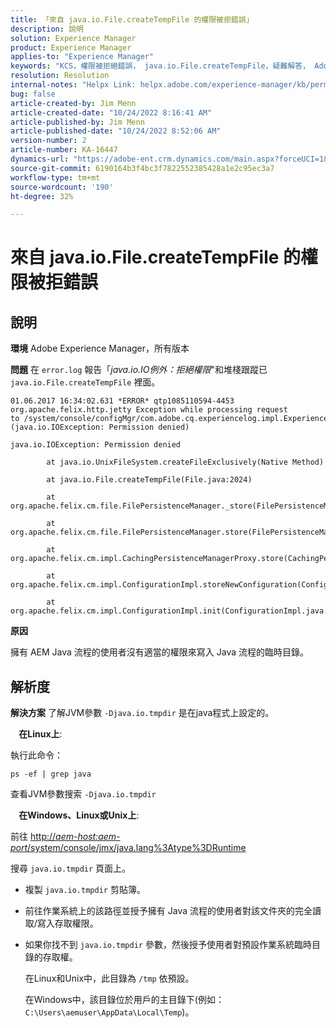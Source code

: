 ```yaml
---
title: 「來自 java.io.File.createTempFile 的權限被拒錯誤」
description: 說明
solution: Experience Manager
product: Experience Manager
applies-to: "Experience Manager"
keywords: "KCS，權限被拒絕錯誤， java.io.File.createTempFile，疑難解答， Adobe Experience Manager"
resolution: Resolution
internal-notes: "Helpx Link: helpx.adobe.com/experience-manager/kb/permission_denied_error_from_java_io_file.html"
bug: false
article-created-by: Jim Menn
article-created-date: "10/24/2022 8:16:41 AM"
article-published-by: Jim Menn
article-published-date: "10/24/2022 8:52:06 AM"
version-number: 2
article-number: KA-16447
dynamics-url: "https://adobe-ent.crm.dynamics.com/main.aspx?forceUCI=1&pagetype=entityrecord&etn=knowledgearticle&id=6bab172c-7453-ed11-bba2-6045bd0065f9"
source-git-commit: 6190164b3f4bc3f7822552385428a1e2c95ec3a7
workflow-type: tm+mt
source-wordcount: '190'
ht-degree: 32%

---
```


# 來自 java.io.File.createTempFile 的權限被拒錯誤

## 說明


<b>環境</b>
Adobe Experience Manager，所有版本

<b>問題</b>
在 `error.log` 報告「*java.io.IO例外：拒絕權限*&quot;和堆棧跟蹤已 `java.io.File.createTempFile` 裡面。


```
01.06.2017 16:34:02.631 *ERROR* qtp1085110594-4453 org.apache.felix.http.jetty Exception while processing request to /system/console/configMgr/com.adobe.cq.experiencelog.impl.ExperienceLogConfigServlet (java.io.IOException: Permission denied)

java.io.IOException: Permission denied

        at java.io.UnixFileSystem.createFileExclusively(Native Method)

        at java.io.File.createTempFile(File.java:2024)

        at org.apache.felix.cm.file.FilePersistenceManager._store(FilePersistenceManager.java:699)

        at org.apache.felix.cm.file.FilePersistenceManager.store(FilePersistenceManager.java:660)

        at org.apache.felix.cm.impl.CachingPersistenceManagerProxy.store(CachingPersistenceManagerProxy.java:242)

        at org.apache.felix.cm.impl.ConfigurationImpl.storeNewConfiguration(ConfigurationImpl.java:462)

        at org.apache.felix.cm.impl.ConfigurationImpl.init(ConfigurationImpl.java:183)
```


<b>原因</b>

擁有 AEM Java 流程的使用者沒有適當的權限來寫入 Java 流程的臨時目錄。




## 解析度


<b>解決方案</b>
了解JVM參數 `-Djava.io.tmpdir` 是在java程式上設定的。

<b>    在Linux上</b>:

執行此命令：


```
ps -ef | grep java
```


查看JVM參數搜索 `-Djava.io.tmpdir`

<b>    在Windows、Linux或Unix上</b>:

前往 [http://*aem-host:aem-port*/system/console/jmx/java.lang%3Atype%3DRuntime](http://aem-host:aem-port/system/console/jmx/java.lang%3Atype%3DRuntime)

搜尋 `java.io.tmpdir` 頁面上。

- 複製 `java.io.tmpdir` 剪貼簿。
-    前往作業系統上的該路徑並授予擁有 Java 流程的使用者對該文件夾的完全讀取/寫入存取權限。
- 如果你找不到 `java.io.tmpdir` 參數，然後授予使用者對預設作業系統臨時目錄的存取權。

   在Linux和Unix中，此目錄為 `/tmp` 依預設。

   在Windows中，該目錄位於用戶的主目錄下(例如： `C:\Users\aemuser\AppData\Local\Temp`)。

